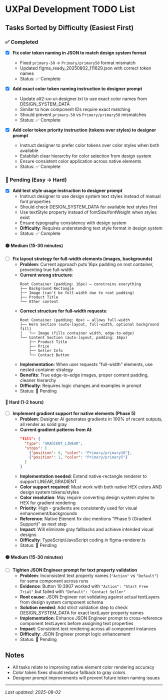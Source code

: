 # UXPal Development TODO List

## Tasks Sorted by Difficulty (Easiest First)

### ✅ Completed
- [x] **Fix color token naming in JSON to match design system format**
  - Fixed `primary-50` → `Primary/primary50` format mismatch
  - Updated figma_ready_20250802_111629.json with correct token names
  - Status: ✅ Complete

- [x] **Add exact color token naming instruction to designer prompt**
  - Update alt2-ux-ui-designer.txt to use exact color names from DESIGN_SYSTEM_DATA
  - Similar to how component IDs require exact matching
  - Should prevent `primary-50` vs `Primary/primary50` mismatches
  - Status: ✅ Complete

- [x] **Add color token priority instruction (tokens over styles) to designer prompt**
  - Instruct designer to prefer color tokens over color styles when both available
  - Establish clear hierarchy for color selection from design system
  - Ensure consistent color application across native elements
  - Status: ✅ Complete

### 🔄 Pending (Easy → Hard)

- [x] **Add text style usage instruction to designer prompt**
  - Instruct designer to use design system text styles instead of manual font properties
  - Should check DESIGN_SYSTEM_DATA for available text styles first
  - Use textStyle property instead of fontSize/fontWeight when styles exist
  - Ensure typography consistency with design system
  - **Difficulty**: Requires understanding text style format in design system
  - Status: ✅ Complete

#### 🟡 Medium (15-30 minutes)

- [ ] **Fix layout strategy for full-width elements (images, backgrounds)**
  - **Problem**: Current approach puts 16px padding on root container, preventing true full-width
  - **Current wrong structure**:
    ```
    Root Container (padding: 16px) ← constrains everything
    ├── Background Rectangle
    ├── Image (can't be full-width due to root padding)
    ├── Product Title
    └── Other content
    ```
  - **Correct structure for full-width requests**:
    ```
    Root Container (padding: 0px) ← allows full-width
    ├── Hero Section (auto-layout, full-width, optional background fill)
    │   └── Image (fills container width, edge-to-edge)
    └── Content Section (auto-layout, padding: 16px)
        ├── Product Title
        ├── Price
        ├── Seller Info
        └── Contact Button
    ```
  - **Implementation**: When user requests "full-width" elements, use nested container strategy
  - **Benefits**: True edge-to-edge images, proper content padding, cleaner hierarchy
  - **Difficulty**: Requires logic changes and examples in prompt
  - Status: 🔄 Pending

#### 🔴 Hard (1-2 hours)
- [ ] **Implement gradient support for native elements (Phase 5)**
  - **Problem**: Designer AI generates gradients in 100% of recent outputs, all render as solid gray
  - **Current gradient patterns from AI**:
    ```json
    "fill": {
      "type": "GRADIENT_LINEAR", 
      "stops": [
        {"position": 0, "color": "Primary/primary10"},
        {"position": 1, "color": "Primary/primary5"}
      ]
    }
    ```
  - **Implementation needed**: Extend native-rectangle renderer to support LINEAR_GRADIENT
  - **Color support required**: Must work with both native HEX colors AND design system tokens/styles
  - **Color resolution**: May require converting design system styles to HEX for gradient rendering
  - **Priority**: High - gradients are consistently used for visual enhancement/backgrounds
  - **Reference**: Native Element fix doc mentions "Phase 5 (Gradient Support)" as next step
  - **Impact**: Will eliminate gray fallbacks and achieve intended visual designs
  - **Difficulty**: TypeScript/JavaScript coding in figma-renderer.ts
  - Status: 🔄 Pending

#### 🟡 Medium (15-30 minutes)
- [ ] **Tighten JSON Engineer prompt for text property validation**
  - **Problem**: Inconsistent text property names (`"Action"` vs `"Default"`) for same component across runs
  - **Evidence**: Button 10:3907 worked with `"Action": "Start Free Trial"` but failed with `"Default": "Contact Seller"`
  - **Root cause**: JSON Engineer not validating against actual textLayers from design system component schema
  - **Solution needed**: Add strict validation step to check DESIGN_SYSTEM_DATA for exact textLayer property names
  - **Implementation**: Enhance JSON Engineer prompt to cross-reference component textLayers before assigning text properties
  - **Impact**: Consistent text rendering across all component instances
  - **Difficulty**: JSON Engineer prompt logic enhancement
  - Status: 🔄 Pending

## Notes
- All tasks relate to improving native element color rendering accuracy
- Color token fixes should reduce fallback to gray colors
- Designer prompt improvements will prevent future token naming issues

---
*Last updated: 2025-08-02*
